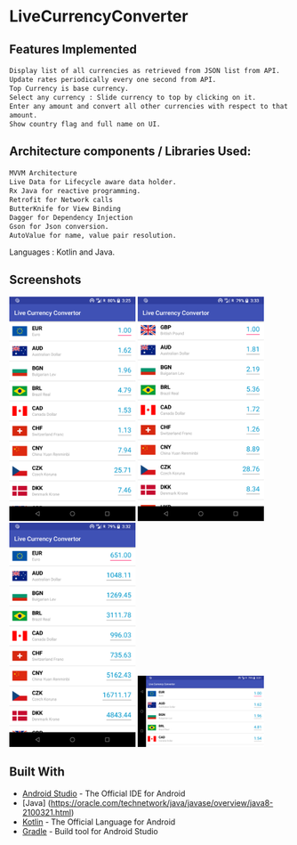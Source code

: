 # LiveCurrencyConverter

## Features Implemented
    Display list of all currencies as retrieved from JSON list from API.
    Update rates periodically every one second from API.
    Top Currency is base currency.
    Select any currency : Slide currency to top by clicking on it.
    Enter any amount and convert all other currencies with respect to that amount.
    Show country flag and full name on UI.
    
    
## Architecture components / Libraries Used:
    MVVM Architecture
    Live Data for Lifecycle aware data holder.
    Rx Java for reactive programming.
    Retrofit for Network calls
    ButterKnife for View Binding
    Dagger for Dependency Injection
    Gson for Json conversion.
    AutoValue for name, value pair resolution.
    
Languages : Kotlin and Java.

## Screenshots

<img alt="Live Currencies Main Page" width="45%" src="Screenshots/LiveCurrencies.png" />
<img alt="New Currency Selection" width="45%" src="Screenshots/NewCurrencySelection.png" />
<img alt="Currency Conversion" width="45%" src="Screenshots/CurrencyConversion.png" />
<img alt="Currencies Landscape" width="45%" src="Screenshots/CurrenciesLandscape.png" />

## Built With

* [Android Studio](https://developer.android.com/studio/index.html) - The Official IDE for Android
* [Java] (https://oracle.com/technetwork/java/javase/overview/java8-2100321.html)
* [Kotlin](https://kotlinlang.org/) - The Official Language for Android
* [Gradle](https://gradle.org/) - Build tool for Android Studio
